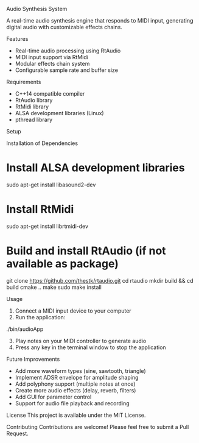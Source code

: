 Audio Synthesis System

A real-time audio synthesis engine that responds to MIDI input, generating digital audio with customizable effects chains.

Features
- Real-time audio processing using RtAudio
- MIDI input support via RtMidi
- Modular effects chain system
- Configurable sample rate and buffer size

Requirements
- C++14 compatible compiler
- RtAudio library
- RtMidi library
- ALSA development libraries (Linux)
- pthread library

Setup

Installation of Dependencies

# Install ALSA development libraries
sudo apt-get install libasound2-dev

# Install RtMidi
sudo apt-get install librtmidi-dev

# Build and install RtAudio (if not available as package)
git clone https://github.com/thestk/rtaudio.git
cd rtaudio
mkdir build && cd build
cmake ..
make
sudo make install


Usage
1. Connect a MIDI input device to your computer
2. Run the application:

./bin/audioApp

3. Play notes on your MIDI controller to generate audio
4. Press any key in the terminal window to stop the application

Future Improvements
- Add more waveform types (sine, sawtooth, triangle)
- Implement ADSR envelope for amplitude shaping
- Add polyphony support (multiple notes at once)
- Create more audio effects (delay, reverb, filters)
- Add GUI for parameter control
- Support for audio file playback and recording

License
This project is available under the MIT License.

Contributing
Contributions are welcome! Please feel free to submit a Pull Request.








